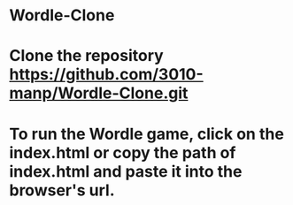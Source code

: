 # Wordle-Clone

# Clone the repository https://github.com/3010-manp/Wordle-Clone.git

# To run the Wordle game, click on the index.html or copy the path of index.html and paste it into the browser's url.
